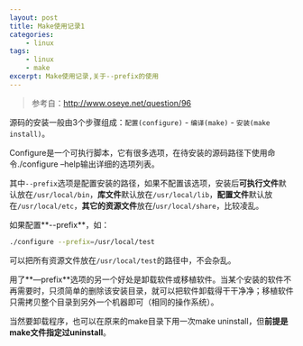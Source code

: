 ```yaml
---
layout: post
title: Make使用记录1
categories:
    - linux
tags:
    - linux
    - make
excerpt: Make使用记录,关于--prefix的使用    
---
```


>参考自：http://www.oseye.net/question/96

源码的安装一般由3个步骤组成：`配置(configure)` - `编译(make)` - `安装(make install)`。

Configure是一个可执行脚本，它有很多选项，在待安装的源码路径下使用命令./configure –help输出详细的选项列表。

其中`--prefix`选项是配置安装的路径，如果不配置该选项，安装后**可执行文件**默认放在`/usr/local/bin`，**库文件**默认放在`/usr/local/lib`，**配置文件**默认放在`/usr/local/etc`，**其它的资源文件**放在/`usr/local/share`，比较凌乱。

如果配置**--prefix**，如：

``` sh
./configure --prefix=/usr/local/test
```

可以把所有资源文件放在`/usr/local/test`的路径中，不会杂乱。

用了**—prefix**选项的另一个好处是卸载软件或移植软件。当某个安装的软件不再需要时，只须简单的删除该安装目录，就可以把软件卸载得干干净净；移植软件只需拷贝整个目录到另外一个机器即可（相同的操作系统）。

当然要卸载程序，也可以在原来的make目录下用一次make uninstall，但**前提是make文件指定过uninstall**。
